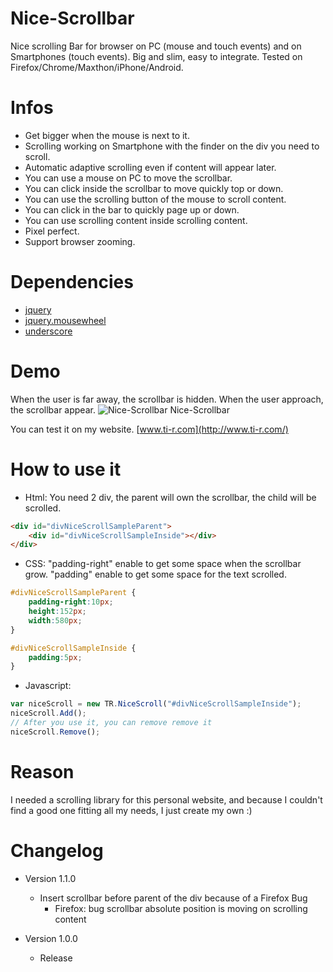 # Nice-Scrollbar
Nice scrolling Bar for browser on PC (mouse and touch events) and on Smartphones (touch events). Big and slim, easy to integrate. Tested on Firefox/Chrome/Maxthon/iPhone/Android.

# Infos
 - Get bigger when the mouse is next to it.
 - Scrolling working on Smartphone with the finder on the div you need to scroll.
 - Automatic adaptive scrolling even if content will appear later.
 - You can use a mouse on PC to move the scrollbar.
 - You can click inside the scrollbar to move quickly top or down.
 - You can use the scrolling button of the mouse to scroll content.
 - You can click in the bar to quickly page up or down.
 - You can use scrolling content inside scrolling content.
 - Pixel perfect.
 - Support browser zooming.
 
 
# Dependencies
 - [jquery](https://jquery.com/)
 - [jquery.mousewheel](https://github.com/jquery/jquery-mousewheel)
 - [underscore](http://underscorejs.org/)


# Demo
When the user is far away, the scrollbar is hidden.
When the user approach, the scrollbar appear.
![Nice-Scrollbar Nice-Scrollbar](http://www.ti-r.com/images/js/tr.nice.scroll.gif)

You can test it on my website.
[www.ti-r.com](http://www.ti-r.com/)

# How to use it
- Html:
You need 2 div, the parent will own the scrollbar, the child will be scrolled.
```html
<div id="divNiceScrollSampleParent">
	<div id="divNiceScrollSampleInside"></div>
</div>
```

- CSS:
"padding-right" enable to get some space when the scrollbar grow.
"padding" enable to get some space for the text scrolled.
```css
#divNiceScrollSampleParent {
	padding-right:10px;
	height:152px;
	width:580px;
}

#divNiceScrollSampleInside {
	padding:5px;
}
```

- Javascript:
```js
var niceScroll = new TR.NiceScroll("#divNiceScrollSampleInside");
niceScroll.Add();
// After you use it, you can remove remove it
niceScroll.Remove();
```

# Reason
I needed a scrolling library for this personal website, and because I couldn't find a good one fitting all my needs, I just create my own :)


# Changelog
 - Version 1.1.0
	* Insert scrollbar before parent of the div because of a Firefox Bug
		- Firefox: bug scrollbar absolute position is moving on scrolling content

 - Version 1.0.0
	* Release
	